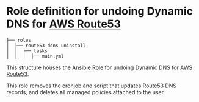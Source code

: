 # Role definition for undoing Dynamic DNS for [AWS Route53](https://aws.amazon.com/route53/)

```
├── roles
│  ├── route53-ddns-uninstall
│  │  ├── tasks 
│  │  │  ├── main.yml  
```

This structure houses the [Ansible Role](https://docs.ansible.com/ansible/latest/playbook_guide/playbooks_reuse_roles.html#roles)
for undoing Dynamic DNS for [AWS Route53](https://aws.amazon.com/route53/).

This role removes the cronjob and script that updates Route53 DNS records, and deletes **all** managed policies attached to the user.
